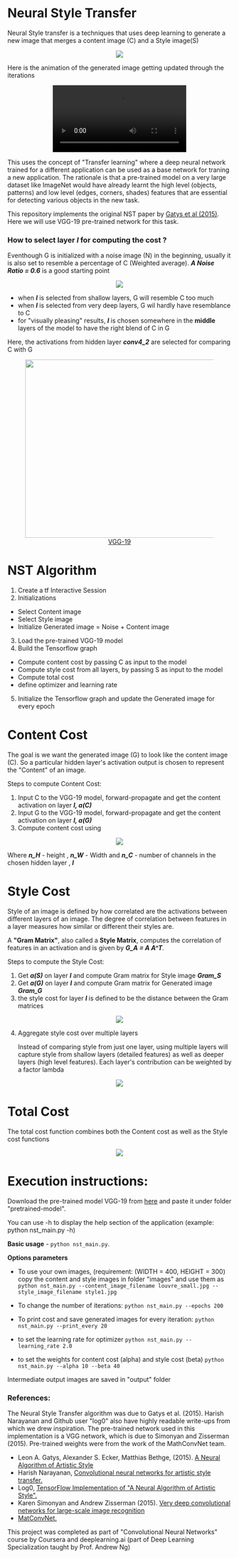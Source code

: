 
# Neural Style Transfer

Neural Style transfer is a techniques that uses deep learning to generate a new image that merges a content image (C) and a Style image(S)

<center>
<figure>
    <img src="images/nst_example.png"/>
</figure>
</center>

Here is the animation of the generated image getting updated through the iterations 

<center>
<video controls preload autoplay loop>
	<source src="images/G_video.mp4" type="video/mp4" />
	Your browser does not support the video tag.
</video>
</center>


This uses the concept of "Transfer learning" where a deep neural network trained for a different application can be used as a base network for traning a new application. The rationale is that a  pre-trained model on a very large dataset like ImageNet would have already learnt the high level (objects, patterns) and low level (edges, corners, shades) features that are essential for detecting  various objects in the new task.

This repository implements the original NST paper by [Gatys et al (2015)](https://arxiv.org/abs/1508.06576). Here we will use VGG-19 pre-trained network for this task. 

### How to select layer ***l*** for computing the cost ?

Eventhough G is initialized with a noise image (N) in the beginning, usually it is also set to resemble a percentage of C (Weighted average). ***A Noise Ratio = 0.6*** is a good starting point

<center>
<figure>
    <img src="images/generated_image.png"/>
</figure>
</center>

* when ***l*** is selected from shallow layers, G will resemble C too much
* when ***l*** is selected from very deep layers, G wil hardly have resemblance to C
* for "visually pleasing" results, ***l*** is chosen somewhere in the **middle** layers of the model to have the right blend of C in G

Here, the activations from hidden layer ***conv4_2*** are selected for comparing C with G

<center>
<figure>
    <img src="images/vgg19.png" style="width:850px;height:400px;"/>
    <figcaption><a href="https://miro.medium.com/max/2408/1*6U9FJ_se7SIuFKJRyPMHuA.png">VGG-19</a></figcaption>
</figure>
</center>

# NST Algorithm 

1. Create a tf Interactive Session
2. Initializations
- Select Content image
- Select Style image
- Initialize Generated image = Noise + Content image
3. Load the pre-trained VGG-19 model
4. Build the Tensorflow graph
- Compute content cost by passing C as input to the model
- Compute style cost from all layers, by passing S as input to the model
- Compute total cost
- define optimizer and learning rate
5. Initialize the Tensorflow graph and update the Generated image for every epoch

# Content Cost 

The goal is we want the generated image (G) to look like the content image (C). So a particular hidden layer's activation output is chosen to represent the "Content" of an image. 

Steps to compute Content Cost:
1. Input C to the VGG-19 model, forward-propagate and get the content activation on layer ***l, a(C)***
2. Input G to the VGG-19 model, forward-propagate and get the content activation on layer ***l, a(G)***
3. Compute content cost using 

<center>
<figure>
    <img src="images/content_cost.png"/>
</figure>
</center>

Where  ***n_H*** -  height , ***n_W*** - Width and ***n_C*** - number of channels in the chosen hidden layer , ***l***



# Style Cost 

Style of an image is defined by how correlated are the activations between different layers of an image. The degree of correlation between features in a layer measures how similar or different their styles are. 

A **"Gram Matrix"**, also called a **Style Matrix**, computes the correlation of features in an activation and is given by ***G_A = A A^T***. 


Steps to compute the Style Cost:
1. Get ***a(S)*** on layer ***l*** and compute Gram matrix for Style image ***Gram_S***
2. Get ***a(G)*** on layer ***l*** and compute Gram matrix for Generated image ***Gram_G***
3. the style cost for layer ***l*** is defined to be the distance between the Gram matrices

<center>
<figure>
    <img src="images/style_cost.png"/>
</figure>
</center>

4. Aggregate style cost over multiple layers

	Instead of comparing style from just one layer, using multiple layers will capture style from shallow layers (detailed features) as well as deeper layers (high level features). Each layer's contribution can be weighted by a factor lambda

<center>
<figure>
    <img src="images/style_cost_aggregated.png"/>
</figure>
</center>


# Total Cost 

The total cost function combines both the Content cost as well as the Style cost functions

<center>
<figure>
    <img src="images/total_cost.png"/>
</figure>
</center>


# Execution instructions:

Download the pre-trained model VGG-19 from [here](http://www.vlfeat.org/matconvnet/models/beta16/imagenet-vgg-verydeep-19.mat) and paste it under folder "pretrained-model".

You can use -h to display the help section of the application (example: python nst_main.py -h)

**Basic usage** - `python nst_main.py`.  

**Options parameters**

* To use your own images, (requirement: (WIDTH = 400, HEIGHT = 300) copy the content and style images in folder "images" and use them as 
`python nst_main.py --content_image_filename louvre_small.jpg --style_image_filename style1.jpg`

* To change the number of iterations:
`python nst_main.py --epochs 200` 

* To print cost and save generated images for every iteration:
`python nst_main.py --print_every 20` 

* to set the learning rate for optimizer
`python nst_main.py --learning_rate 2.0` 

* to set the weights for content cost (alpha) and style cost (beta)
`python nst_main.py --alpha 10 --beta 40` 

Intermediate output images are saved in "output" folder



### References:

The Neural Style Transfer algorithm was due to Gatys et al. (2015). Harish Narayanan and Github user "log0" also have highly readable write-ups from which we drew inspiration. The pre-trained network used in this implementation is a VGG network, which is due to Simonyan and Zisserman (2015). Pre-trained weights were from the work of the MathConvNet team. 

- Leon A. Gatys, Alexander S. Ecker, Matthias Bethge, (2015). [A Neural Algorithm of Artistic Style](https://arxiv.org/abs/1508.06576) 
- Harish Narayanan, [Convolutional neural networks for artistic style transfer.](https://harishnarayanan.org/writing/artistic-style-transfer/)
- Log0, [TensorFlow Implementation of "A Neural Algorithm of Artistic Style".](http://www.chioka.in/tensorflow-implementation-neural-algorithm-of-artistic-style)
- Karen Simonyan and Andrew Zisserman (2015). [Very deep convolutional networks for large-scale image recognition](https://arxiv.org/pdf/1409.1556.pdf)
- [MatConvNet.](http://www.vlfeat.org/matconvnet/pretrained/)

This project was completed as part of "Convolutional Neural Networks" course by Coursera and deeplearning.ai (part of Deep Learning Specialization taught by Prof. Andrew Ng)

